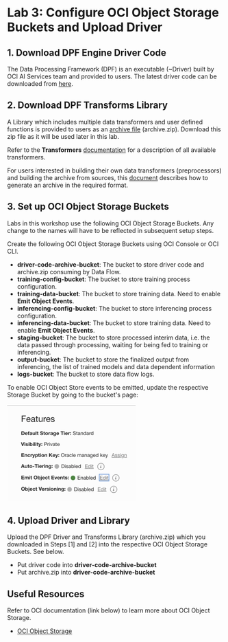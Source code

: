 Lab 3: Configure OCI Object Storage Buckets and Upload Driver
===

## 1. Download DPF Engine Driver Code

   The Data Processing Framework (DPF) is an executable (~Driver) built by OCI AI Services team and provided to users. The latest driver code can be downloaded from [here](https://github.com/bug-catcher/oci-data-science-ai-samples/blob/master/ai_services/anomaly_detection/data_preprocessing_examples/oci_data_flow_based_examples/example_code/df_driver.py).

## 2. Download DPF Transforms Library

   A Library which includes multiple data transformers and user defined functions is provided to users as an [archive file](https://objectstorage.us-phoenix-1.oraclecloud.com/p/kUGPXE9HB_BtgpCqe7jyOUUD_rorNiHD0HWsIR52r4KN4axrHpidLnBo4y1Nsnb-/n/ax3dvjxgkemg/b/archive-bucket/o/archive.zip) (archive.zip).  Download this zip file as it will be used later in this lab.

   Refer to the **Transformers** [documentation](../optional/Introduction-to-Transformers-for-Data-Preprocessing.md) for a description of all available transformers.

   For users interested in building their own data transformers (preprocessors) and building the archive from sources, this [document](https://github.com/bug-catcher/oci-data-science-ai-samples/blob/master/ai_services/anomaly_detection/data_preprocessing_examples/oci_data_flow_based_examples/prepackaged_dataflow_applications.md) describes how to generate an archive in the required format.

## 3. Set up OCI Object Storage Buckets

   Labs in this workshop use the following OCI Object Storage Buckets. Any change to the names will have to be reflected in subsequent setup steps.

   Create the following OCI Object Storage Buckets using OCI Console or OCI CLI.

   *   **driver-code-archive-bucket**: The bucket to store driver code and archive.zip consuming by Data Flow.
   *   **training-config-bucket**: The bucket to store training process configuration.
   *   **training-data\-bucket**: The bucket to store training data. Need to enable **Emit Object Events**.
   *   **inferencing-config-bucket**: The bucket to store inferencing process configuration.
   *   **inferencing-data-bucket**: The bucket to store training data. Need to enable **Emit Object Events**.
   *   **staging-bucket**: The bucket to store processed interim data, i.e. the data passed through processing, waiting for being fed to training or inferencing. 
   *   **output-bucket**: The bucket to store the finalized output from inferencing, the list of trained models and data dependent information
   *   **logs-bucket**: The bucket to store data flow logs.

   To enable OCI Object Store events to be emitted, update the respective Storage Bucket by going to the bucket's page:

   ![](./images/Prepare-OS1.png)

## 4. Upload Driver and Library

   Upload the DPF Driver and Transforms Library (archive.zip) which you downloaded in Steps [1] and [2] into the respective OCI Object Storage Buckets. See below.

   *   Put driver code into **driver-code-archive-bucket**
   *   Put archive.zip into **driver-code-archive-bucket**

## Useful Resources
Refer to OCI documentation (link below) to learn more about OCI Object Storage.

- [OCI Object Storage](https://docs.oracle.com/en-us/iaas/Content/Object/Concepts/objectstorageoverview.htm)
